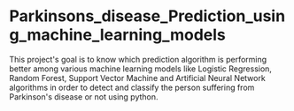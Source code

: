 # Parkinsons_disease_Prediction_using_machine_learning_models
This project's goal is to know which prediction algorithm is performing better among various machine learning models like Logistic Regression, Random Forest, Support Vector Machine and Artificial Neural Network algorithms in order to detect and classify the person suffering from Parkinson's disease or not using python.
